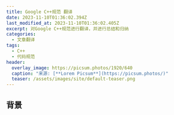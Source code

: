 ```yaml
---
title: Google C++规范 翻译
date: 2023-11-10T01:36:02.394Z
last_modified_at: 2023-11-10T01:36:02.405Z
excerpt: 对Google C++规范进行翻译，并进行总结和归纳
categories:
  - 文章翻译
tags:
  - C++
  - 代码规范
header:
  overlay_image: https://picsum.photos/1920/640
  caption: "来源: [**Lorem Picsum**](https://picsum.photos/)"
  teaser: /assets/images/site/default-teaser.png
---
```

## 背景
